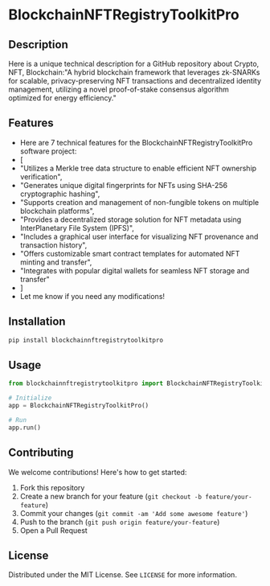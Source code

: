# BlockchainNFTRegistryToolkitPro

## Description

Here is a unique technical description for a GitHub repository about Crypto, NFT, Blockchain:"A hybrid blockchain framework that leverages zk-SNARKs for scalable, privacy-preserving NFT transactions and decentralized identity management, utilizing a novel proof-of-stake consensus algorithm optimized for energy efficiency."

## Features

- Here are 7 technical features for the BlockchainNFTRegistryToolkitPro software project:
- [
- "Utilizes a Merkle tree data structure to enable efficient NFT ownership verification",
- "Generates unique digital fingerprints for NFTs using SHA-256 cryptographic hashing",
- "Supports creation and management of non-fungible tokens on multiple blockchain platforms",
- "Provides a decentralized storage solution for NFT metadata using InterPlanetary File System (IPFS)",
- "Includes a graphical user interface for visualizing NFT provenance and transaction history",
- "Offers customizable smart contract templates for automated NFT minting and transfer",
- "Integrates with popular digital wallets for seamless NFT storage and transfer"
- ]
- Let me know if you need any modifications!
## Installation

```bash
pip install blockchainnftregistrytoolkitpro
```

## Usage

```python
from blockchainnftregistrytoolkitpro import BlockchainNFTRegistryToolkitPro

# Initialize
app = BlockchainNFTRegistryToolkitPro()

# Run
app.run()
```

## Contributing

We welcome contributions! Here's how to get started:

1. Fork this repository
2. Create a new branch for your feature (`git checkout -b feature/your-feature`)
3. Commit your changes (`git commit -am 'Add some awesome feature'`)
4. Push to the branch (`git push origin feature/your-feature`)
5. Open a Pull Request

## License

Distributed under the MIT License. See `LICENSE` for more information.
